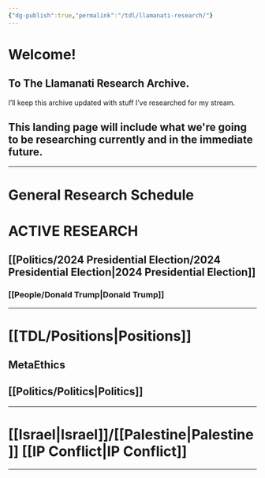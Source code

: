 ```yaml
---
{"dg-publish":true,"permalink":"/tdl/llamanati-research/"}
---
```



# Welcome!
## To The Llamanati Research Archive.

I’ll keep this archive updated with stuff I’ve researched for my stream.

This landing page will include what we're going to be researching currently and in the immediate future.
---


---
# General Research Schedule

# ACTIVE RESEARCH
## [[Politics/2024 Presidential Election/2024 Presidential Election\|2024 Presidential Election]]
### [[People/Donald Trump\|Donald Trump]]
---
# [[TDL/Positions\|Positions]]
## MetaEthics
## [[Politics/Politics\|Politics]]

---
# [[Israel\|Israel]]/[[Palestine\|Palestine]] [[IP Conflict\|IP Conflict]]
 
---

